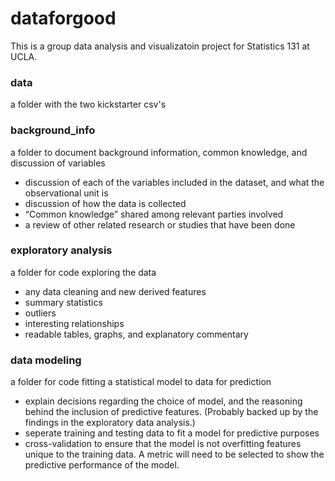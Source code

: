 # dataforgood
This is a group data analysis and visualizatoin project for Statistics 131 at UCLA.

### data
a folder with the two kickstarter csv's

### background_info
a folder to document background information, common knowledge, and discussion of variables
- discussion of each of the variables included in the dataset, and what the observational
unit is
- discussion of how the data is collected
- “Common knowledge” shared among relevant parties involved
- a review of other related research or studies that have been done

### exploratory analysis
a folder for code exploring the data 
- any data cleaning and new derived features
- summary statistics
- outliers
- interesting relationships
- readable tables, graphs, and explanatory commentary

### data modeling
a folder for code fitting a statistical model to data for prediction
- explain decisions regarding the choice of model, and the reasoning behind the inclusion of predictive features. (Probably backed up by the findings in the exploratory data analysis.)
- seperate training and testing data to fit a model for predictive purposes
- cross-validation to ensure that the model is not overfitting features unique to the training data. A metric will need to be selected to show the predictive performance of the model.
